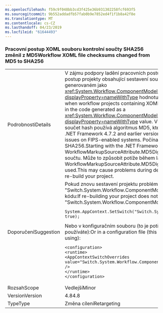 ```yaml
---
ms.openlocfilehash: f59c9f048bb3cd3f425e36b931302258fcf693f5
ms.sourcegitcommit: 9b552addadfb57fab0b9e7852ed4f1f1b8a42f8e
ms.translationtype: MT
ms.contentlocale: cs-CZ
ms.lasthandoff: 04/23/2019
ms.locfileid: "61644493"
---
```

### <a name="workflow-xoml-file-checksums-changed-from-md5-to-sha256"></a><span data-ttu-id="3ac90-101">Pracovní postup XOML souboru kontrolní součty SHA256 změnil z MD5</span><span class="sxs-lookup"><span data-stu-id="3ac90-101">Workflow XOML file checksums changed from MD5 to SHA256</span></span>

|   |   |
|---|---|
|<span data-ttu-id="3ac90-102">Podrobnosti</span><span class="sxs-lookup"><span data-stu-id="3ac90-102">Details</span></span>|<span data-ttu-id="3ac90-103">V zájmu podpory ladění pracovních postupů založených na XOML pomocí sady Visual Studio, když pracovní postup projekty obsahující sestavení soubory XOML součet obsah souboru XOML je zahrnuta v kódu generovaném jako <xref:System.Workflow.ComponentModel.Compiler.WorkflowMarkupSourceAttribute.MD5Digest?displayProperty=nameWithType> hodnotu.</span><span class="sxs-lookup"><span data-stu-id="3ac90-103">To support debugging XOML-based workflows with Visual Studio, when workflow projects containing XOML files build, a checksum of the contents of the XOML file is included in the code generated as a <xref:System.Workflow.ComponentModel.Compiler.WorkflowMarkupSourceAttribute.MD5Digest?displayProperty=nameWithType> value.</span></span> <span data-ttu-id="3ac90-104">V rozhraní .NET Framework 4.7.2 a dřívějších verzích Tento kontrolní součet hash používá algoritmus MD5, který způsobil problémy s podporou standardu FIPS v systémech.</span><span class="sxs-lookup"><span data-stu-id="3ac90-104">In the .NET Framework 4.7.2 and earlier versions, this checksum hashing used the MD5 algorithm, which caused issues on FIPS-enabled systems.</span></span> <span data-ttu-id="3ac90-105">Počínaje 4.8 rozhraní .NET Framework, je použitý algoritmus SHA256.</span><span class="sxs-lookup"><span data-stu-id="3ac90-105">Starting with the .NET Framework 4.8, the algorithm used is SHA256.</span></span> <span data-ttu-id="3ac90-106">Aby s aktualizací se WorkflowMarkupSourceAttribute.MD5Digest se používají pouze prvních 16 bajtů generovaných kontrolního součtu. Může to způsobit potíže během ladění.</span><span class="sxs-lookup"><span data-stu-id="3ac90-106">To be compatibile with the WorkflowMarkupSourceAttribute.MD5Digest, only the first 16 bytes of the generated checksum are used.This may cause problems during debugging.</span></span> <span data-ttu-id="3ac90-107">Budete muset svůj projekt znovu sestavit.</span><span class="sxs-lookup"><span data-stu-id="3ac90-107">You may need to re-build your project.</span></span>|
|<span data-ttu-id="3ac90-108">Doporučení</span><span class="sxs-lookup"><span data-stu-id="3ac90-108">Suggestion</span></span>|<span data-ttu-id="3ac90-109">Pokud znovu sestavení projektu problém nevyřeší, zkuste <code>AppContext</code> přepnout &quot;Switch.System.Workflow.ComponentModel.UseLegacyHashForXomlFileChecksum&quot; na hodnotu true. V kódu:</span><span class="sxs-lookup"><span data-stu-id="3ac90-109">If re-building your project does not solve the problem, try setting the <code>AppContext</code> switch &quot;Switch.System.Workflow.ComponentModel.UseLegacyHashForXomlFileChecksum&quot; to true.In code:</span></span><pre><code class="lang-csharp">System.AppContext.SetSwitch(&quot;Switch.System.Workflow.ComponentModel.UseLegacyHashForXomlFileChecksum&quot;, true);&#13;&#10;</code></pre><span data-ttu-id="3ac90-110">Nebo v konfiguračním souboru (to je potřeba v souboru MSBuild.exe.config pro MSBuild.exe, který používáte):</span><span class="sxs-lookup"><span data-stu-id="3ac90-110">Or in a configuration file (this needs to be in MSBuild.exe.config for the MSBuild.exe that you are using):</span></span><pre><code class="lang-xml">&lt;configuration&gt;&#13;&#10;&lt;runtime&gt;&#13;&#10;&lt;AppContextSwitchOverrides value=&quot;Switch.System.Workflow.ComponentModel.UseLegacyHashForXomlFileChecksum=true&quot; /&gt;&#13;&#10;&lt;/runtime&gt;&#13;&#10;&lt;/configuration&gt;&#13;&#10;</code></pre>|
|<span data-ttu-id="3ac90-111">Rozsah</span><span class="sxs-lookup"><span data-stu-id="3ac90-111">Scope</span></span>|<span data-ttu-id="3ac90-112">Vedlejší</span><span class="sxs-lookup"><span data-stu-id="3ac90-112">Minor</span></span>|
|<span data-ttu-id="3ac90-113">Version</span><span class="sxs-lookup"><span data-stu-id="3ac90-113">Version</span></span>|<span data-ttu-id="3ac90-114">4.8</span><span class="sxs-lookup"><span data-stu-id="3ac90-114">4.8</span></span>|
|<span data-ttu-id="3ac90-115">Type</span><span class="sxs-lookup"><span data-stu-id="3ac90-115">Type</span></span>|<span data-ttu-id="3ac90-116">Změna cílení</span><span class="sxs-lookup"><span data-stu-id="3ac90-116">Retargeting</span></span>|
